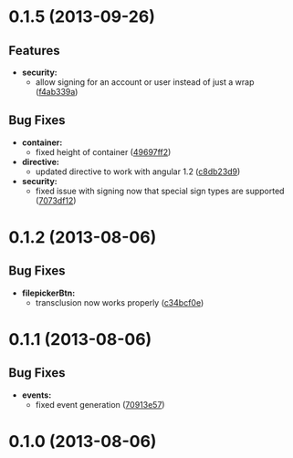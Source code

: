 # 0.1.5 (2013-09-26)

## Features

- **security:** 
  - allow signing for an account or user instead of just a wrap ([f4ab339a](https://github.com/infowrap/infowrap-filepicker/commit/f4ab339a))   

## Bug Fixes

- **container:** 
  - fixed height of container ([49697ff2](https://github.com/infowrap/infowrap-filepicker/commit/49697ff2))  
- **directive:** 
  - updated directive to work with angular 1.2 ([c8db23d9](https://github.com/infowrap/infowrap-filepicker/commit/c8db23d9))  
- **security:** 
  - fixed issue with signing now that special sign types are supported ([7073df12](https://github.com/infowrap/infowrap-filepicker/commit/7073df12))   

# 0.1.2 (2013-08-06)


## Bug Fixes

- **filepickerBtn:** 
  - transclusion now works properly ([c34bcf0e](https://github.com/infowrap/infowrap-filepicker/commit/c34bcf0e))   

# 0.1.1 (2013-08-06)


## Bug Fixes

- **events:** 
  - fixed event generation ([70913e57](https://github.com/infowrap/infowrap-filepicker/commit/70913e57))   

# 0.1.0 (2013-08-06)



